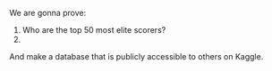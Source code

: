We are gonna prove:

1. Who are the top 50 most elite scorers?
2. 
 
And make a database that is publicly accessible to others on Kaggle.
